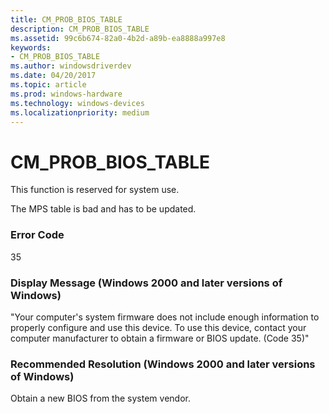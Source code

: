 ```yaml
---
title: CM_PROB_BIOS_TABLE
description: CM_PROB_BIOS_TABLE
ms.assetid: 99c6b674-82a0-4b2d-a89b-ea8888a997e8
keywords:
- CM_PROB_BIOS_TABLE
ms.author: windowsdriverdev
ms.date: 04/20/2017
ms.topic: article
ms.prod: windows-hardware
ms.technology: windows-devices
ms.localizationpriority: medium
---
```


# CM_PROB_BIOS_TABLE

This function is reserved for system use.





The MPS table is bad and has to be updated.

### Error Code

35

### Display Message (Windows 2000 and later versions of Windows)

"Your computer's system firmware does not include enough information to properly configure and use this device. To use this device, contact your computer manufacturer to obtain a firmware or BIOS update. (Code 35)"

### Recommended Resolution (Windows 2000 and later versions of Windows)

Obtain a new BIOS from the system vendor.

 

 






